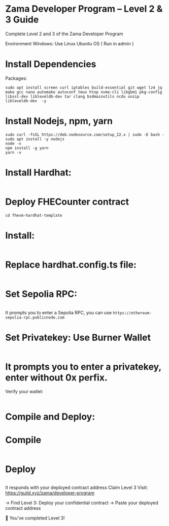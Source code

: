 # Zama Developer Program – Level 2 & 3 Guide
Complete Level 2 and 3 of the Zama Developer Program

Environment
Windows: Use Linux Ubuntu OS ( Run in admin )

# Install Dependencies
Packages:

```sudo apt update && sudo apt upgrade -y
sudo apt install screen curl iptables build-essential git wget lz4 jq make gcc nano automake autoconf tmux htop nvme-cli libgbm1 pkg-config libssl-dev libleveldb-dev tar clang bsdmainutils ncdu unzip libleveldb-dev  -y
```


  # Install Nodejs, npm, yarn

```sudo apt update
sudo curl -fsSL https://deb.nodesource.com/setup_22.x | sudo -E bash -
sudo apt install -y nodejs
node -v
npm install -g yarn
yarn -v
```

# Install Hardhat:
```npm install --save-dev hardhat 
```

# Deploy FHECounter contract
```git clone https://github.com/zama-ai/fhevm-hardhat-template
cd fhevm-hardhat-template
 ```

# Install:
```npm install
```
# Replace hardhat.config.ts file:

```curl -o hardhat.config.ts https://raw.githubusercontent.com/0xmoei/zama-fhe/refs/heads/main/hardhat.config.ts
```

# Set Sepolia RPC:

```npx hardhat vars set SEPOLIA_RPC_URL
```
It prompts you to enter a Sepolia RPC, you can use `https://ethereum-sepolia-rpc.publicnode.com`
# Set Privatekey: Use Burner Wallet

```npx hardhat vars set PRIVATE_KEY
```
# It prompts you to enter a privatekey, enter without 0x perfix.
Verify your wallet:

```npx hardhat accounts --network sepolia
```
# Compile and Deploy:

# Compile
```npx hardhat compile
```

# Deploy
```npx hardhat deploy --network sepolia
```
It responds with your deployed contract address
Claim Level 3
Visit: https://guild.xyz/zama/developer-program

→ Find Level 3: Deploy your confidential contract → Paste your deployed contract address

🎉 You’ve completed Level 3!
